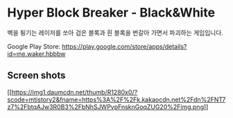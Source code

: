 # Hyper Block Breaker - Black&White

벽을 튕기는 레이저를 쏘아 검은 블록과 흰 블록을 번갈아 가면서 파괴하는 게임입니다.

Google Play Store: https://play.google.com/store/apps/details?id=me.waker.hbbbw

## Screen shots
[[https://img1.daumcdn.net/thumb/R1280x0/?scode=mtistory2&fname=https%3A%2F%2Fk.kakaocdn.net%2Fdn%2FNT7z7%2FbtqAJw3R0B3%2FbNhSJWPvpFnsknGoqZUG20%2Fimg.png]]
